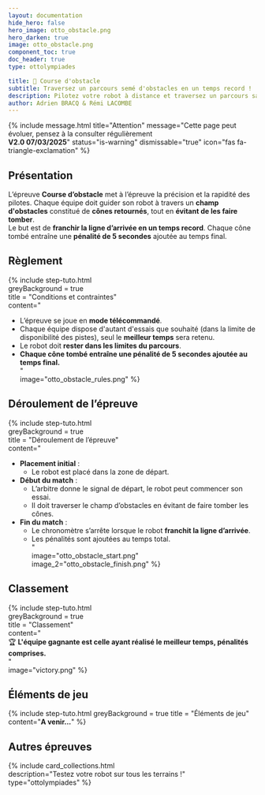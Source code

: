 ```yaml
---
layout: documentation
hide_hero: false
hero_image: otto_obstacle.png
hero_darken: true
image: otto_obstacle.png
component_toc: true
doc_header: true
type: ottolympiades

title: 🚧 Course d'obstacle
subtitle: Traversez un parcours semé d'obstacles en un temps record !
description: Pilotez votre robot à distance et traversez un parcours sans faire tomber les obstacles en un minimum de temps.
author: Adrien BRACQ & Rémi LACOMBE
---
```


{% include message.html title="Attention" message="Cette page peut évoluer, pensez à la consulter régulièrement  
**V2.0 07/03/2025**" status="is-warning" dismissable="true" icon="fas fa-triangle-exclamation" %}  

## Présentation  

L’épreuve **Course d’obstacle** met à l’épreuve la précision et la rapidité des pilotes. Chaque équipe doit guider son robot à travers un **champ d'obstacles** constitué de **cônes retournés**, tout en **évitant de les faire tomber**.  
Le but est de **franchir la ligne d’arrivée en un temps record**. Chaque cône tombé entraîne une **pénalité de 5 secondes** ajoutée au temps final.  


## Règlement  

{% include step-tuto.html  
greyBackground = true  
title = "Conditions et contraintes"  
content="  
- L’épreuve se joue en **mode télécommandé**.  
- Chaque équipe dispose d'autant d'essais que souhaité (dans la limite de disponibilité des pistes), seul le **meilleur temps** sera retenu.  
- Le robot doit **rester dans les limites du parcours**.  
- **Chaque cône tombé entraîne une pénalité de 5 secondes ajoutée au temps final.**  
"  
image="otto_obstacle_rules.png" %}  

## Déroulement de l’épreuve  

{% include step-tuto.html  
greyBackground = true  
title = "Déroulement de l’épreuve"  
content="  
- **Placement initial** :  
  - Le robot est placé dans la zone de départ.  
- **Début du match** :  
  - L’arbitre donne le signal de départ, le robot peut commencer son essai.  
  - Il doit traverser le champ d’obstacles en évitant de faire tomber les cônes.  
- **Fin du match** :  
  - Le chronomètre s’arrête lorsque le robot **franchit la ligne d’arrivée**.  
  - Les pénalités sont ajoutées au temps total.  
"  
image="otto_obstacle_start.png"  
image_2="otto_obstacle_finish.png" %}  

## Classement  

{% include step-tuto.html  
greyBackground = true  
title = "Classement"  
content="  
🏆 **L'équipe gagnante est celle ayant réalisé le meilleur temps, pénalités comprises.**  
"  
image="victory.png" %}  

## Éléments de jeu  

{% include step-tuto.html
greyBackground = true
title = "Éléments de jeu"
content="**A venir...**" %}

## Autres épreuves  

{% include card_collections.html  
description="Testez votre robot sur tous les terrains !"  
type="ottolympiades" %}

